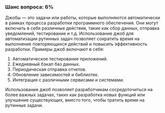 ### Шанс вопроса: 6%

Джобы — это задачи или работы, которые выполняются автоматически в рамках процесса разработки программного обеспечения. Они могут включать в себя различные действия, такие как сбор данных, отправка уведомлений, тестирование и т.д. Использование джоб для автоматизации рутинных задач позволяет сократить время на выполнение повторяющихся действий и повысить эффективность разработки. Примеры джоб включают в себя:

1. Автоматическое тестирование приложений.
2. Ежедневный бэкап баз данных.
3. Периодическая отправка отчетов.
4. Обновление зависимостей и библиотек.
5. Интеграция с различными сервисами и системами.

Использование джоб позволяет разработчикам сосредоточиться на более важных задачах, таких как разработка новых функций или улучшение существующих, вместо того, чтобы тратить время на рутинные задачи.